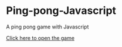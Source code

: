 # Ping-pong-Javascript
A ping pong game with Javascript


[Click here to open the game](https://parjanya-kumar-arya-789.github.io/Ping-pong-Javascript/)
